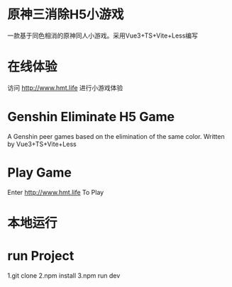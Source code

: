 
# 原神三消除H5小游戏
一款基于同色相消的原神同人小游戏。采用Vue3+TS+Vite+Less编写
# 在线体验
访问 http://www.hmt.life 进行小游戏体验

# Genshin Eliminate H5 Game
A Genshin peer games based on the elimination of the same color. Written by Vue3+TS+Vite+Less
# Play Game
Enter http://www.hmt.life To Play

# 本地运行
# run Project
1.git clone
2.npm install
3.npm run dev

